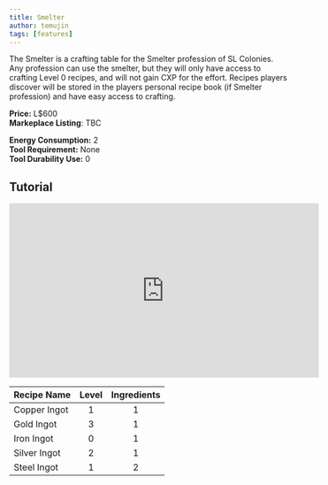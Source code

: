 ```yaml
---
title: Smelter
author: temujin
tags: [features]
---
```

The Smelter is a crafting table for the Smelter profession of SL Colonies. Any profession can use the smelter, but they will only have access to crafting Level 0 recipes, and will not gain CXP for the effort. Recipes players discover will be stored in the players personal recipe book (if Smelter profession) and have easy access to crafting.

**Price:** L$600<br>
**Markeplace Listing**: TBC<br>

**Energy Consumption:** 2<br>
**Tool Requirement:** None<br>
**Tool Durability Use:** 0

## Tutorial
<iframe width="560" height="315" src="https://www.youtube.com/embed/j1D_Nn1PmPI" frameborder="0" allow="accelerometer; autoplay; encrypted-media; gyroscope; picture-in-picture" allowfullscreen></iframe>

| Recipe Name  | Level | Ingredients |
|:-------------|:-----:|:-----------:|
| Copper Ingot |   1   |     1       |
| Gold Ingot   |   3   |     1       |
| Iron Ingot   |   0   |     1       |
| Silver Ingot |   2   |     1       |
| Steel Ingot  |   1   |     2       |

